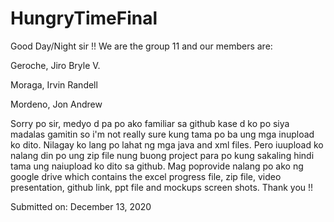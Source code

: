# HungryTimeFinal

Good Day/Night sir !! We are the group 11 and our members are:

Geroche, Jiro Bryle V.

Moraga, Irvin Randell

Mordeno, Jon Andrew

Sorry po sir, medyo d pa po ako familiar sa github kase d ko po siya madalas gamitin so i'm not really sure kung tama po ba ung mga inupload ko dito. Nilagay ko lang po lahat ng mga java and xml files. Pero iuupload ko nalang din po ung zip file nung buong project para po kung sakaling hindi tama ung naiupload ko dito sa github. Mag poprovide nalang po ako ng google drive which contains the excel progress file, zip file, video presentation, github link, ppt file and mockups screen shots. Thank you !!

Submitted on: December 13, 2020
